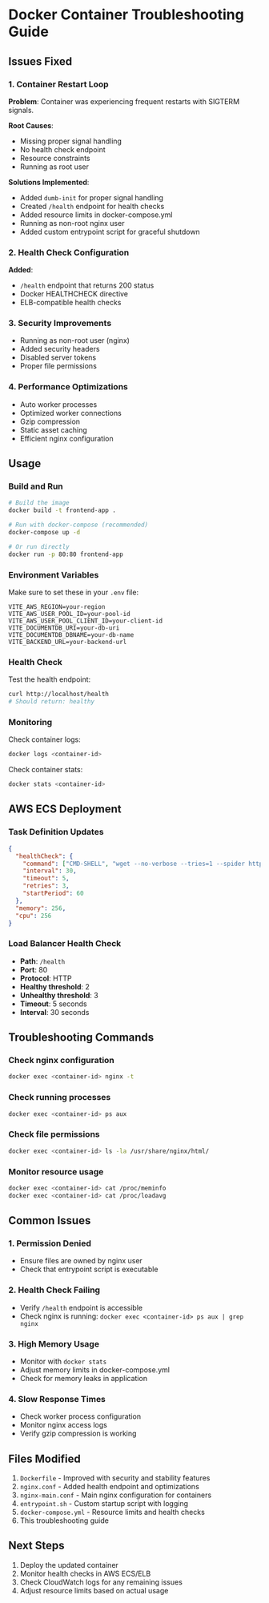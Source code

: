 # Docker Container Troubleshooting Guide

## Issues Fixed

### 1. Container Restart Loop
**Problem**: Container was experiencing frequent restarts with SIGTERM signals.

**Root Causes**:
- Missing proper signal handling
- No health check endpoint
- Resource constraints
- Running as root user

**Solutions Implemented**:
- Added `dumb-init` for proper signal handling
- Created `/health` endpoint for health checks
- Added resource limits in docker-compose.yml
- Running as non-root nginx user
- Added custom entrypoint script for graceful shutdown

### 2. Health Check Configuration
**Added**: 
- `/health` endpoint that returns 200 status
- Docker HEALTHCHECK directive
- ELB-compatible health checks

### 3. Security Improvements
- Running as non-root user (nginx)
- Added security headers
- Disabled server tokens
- Proper file permissions

### 4. Performance Optimizations
- Auto worker processes
- Optimized worker connections
- Gzip compression
- Static asset caching
- Efficient nginx configuration

## Usage

### Build and Run
```bash
# Build the image
docker build -t frontend-app .

# Run with docker-compose (recommended)
docker-compose up -d

# Or run directly
docker run -p 80:80 frontend-app
```

### Environment Variables
Make sure to set these in your `.env` file:
```
VITE_AWS_REGION=your-region
VITE_AWS_USER_POOL_ID=your-pool-id
VITE_AWS_USER_POOL_CLIENT_ID=your-client-id
VITE_DOCUMENTDB_URI=your-db-uri
VITE_DOCUMENTDB_DBNAME=your-db-name
VITE_BACKEND_URL=your-backend-url
```

### Health Check
Test the health endpoint:
```bash
curl http://localhost/health
# Should return: healthy
```

### Monitoring
Check container logs:
```bash
docker logs <container-id>
```

Check container stats:
```bash
docker stats <container-id>
```

## AWS ECS Deployment

### Task Definition Updates
```json
{
  "healthCheck": {
    "command": ["CMD-SHELL", "wget --no-verbose --tries=1 --spider http://localhost/health || exit 1"],
    "interval": 30,
    "timeout": 5,
    "retries": 3,
    "startPeriod": 60
  },
  "memory": 256,
  "cpu": 256
}
```

### Load Balancer Health Check
- **Path**: `/health`
- **Port**: 80
- **Protocol**: HTTP
- **Healthy threshold**: 2
- **Unhealthy threshold**: 3
- **Timeout**: 5 seconds
- **Interval**: 30 seconds

## Troubleshooting Commands

### Check nginx configuration
```bash
docker exec <container-id> nginx -t
```

### Check running processes
```bash
docker exec <container-id> ps aux
```

### Check file permissions
```bash
docker exec <container-id> ls -la /usr/share/nginx/html/
```

### Monitor resource usage
```bash
docker exec <container-id> cat /proc/meminfo
docker exec <container-id> cat /proc/loadavg
```

## Common Issues

### 1. Permission Denied
- Ensure files are owned by nginx user
- Check that entrypoint script is executable

### 2. Health Check Failing
- Verify `/health` endpoint is accessible
- Check nginx is running: `docker exec <container-id> ps aux | grep nginx`

### 3. High Memory Usage
- Monitor with `docker stats`
- Adjust memory limits in docker-compose.yml
- Check for memory leaks in application

### 4. Slow Response Times
- Check worker process configuration
- Monitor nginx access logs
- Verify gzip compression is working

## Files Modified

1. `Dockerfile` - Improved with security and stability features
2. `nginx.conf` - Added health endpoint and optimizations
3. `nginx-main.conf` - Main nginx configuration for containers
4. `entrypoint.sh` - Custom startup script with logging
5. `docker-compose.yml` - Resource limits and health checks
6. This troubleshooting guide

## Next Steps

1. Deploy the updated container
2. Monitor health checks in AWS ECS/ELB
3. Check CloudWatch logs for any remaining issues
4. Adjust resource limits based on actual usage 